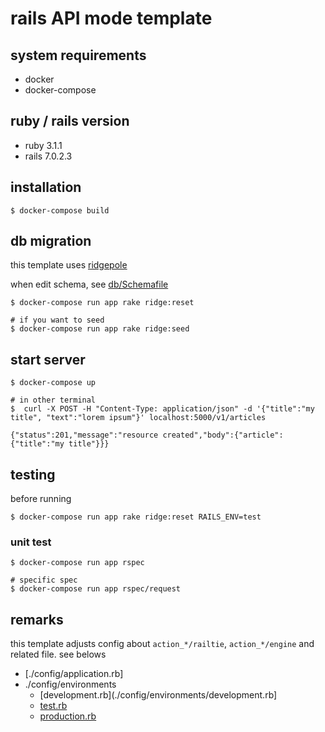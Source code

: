 # rails API mode template

## system requirements

* docker
* docker-compose

## ruby / rails version

* ruby 3.1.1
* rails 7.0.2.3

## installation

```
$ docker-compose build
```

## db migration

this template uses [ridgepole](https://github.com/ridgepole/ridgepole)

when edit schema, see [db/Schemafile](./db/Schemafile)

```
$ docker-compose run app rake ridge:reset

# if you want to seed
$ docker-compose run app rake ridge:seed
```

## start server

```
$ docker-compose up

# in other terminal
$  curl -X POST -H "Content-Type: application/json" -d '{"title":"my title", "text":"lorem ipsum"}' localhost:5000/v1/articles

{"status":201,"message":"resource created","body":{"article":{"title":"my title"}}}
```

## testing

before running

```
$ docker-compose run app rake ridge:reset RAILS_ENV=test
```

### unit test

```
$ docker-compose run app rspec

# specific spec
$ docker-compose run app rspec/request
```

## remarks

this template adjusts config about `action_*/railtie`, `action_*/engine` and related file. see belows 

* [./config/application.rb]
* ./config/environments
  * [development.rb](./config/environments/development.rb]
  * [test.rb](./config/environments/test.rb)
  * [production.rb](./config/environments/production.rb)
